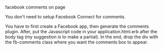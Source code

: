 facebook comments on page

You don't need to setup Facebook Connect for comments.

You have to first create a Facebook app,
then generate the comments plugin. 
After, put the Javascript code in your application.html.erb 
after the body tag (my suggestion is to make a partial).
In the end, drop the div with the fb-comments class where you want 
the comments box to appear.
